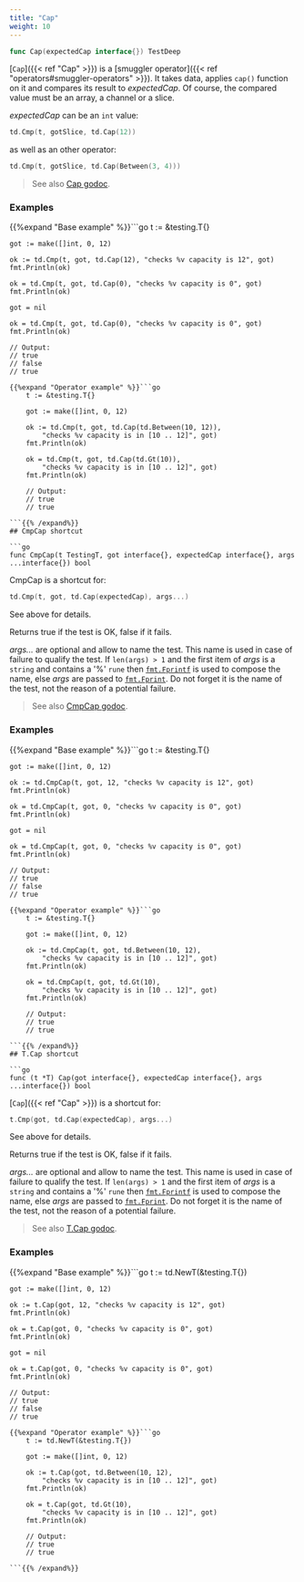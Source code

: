 ```yaml
---
title: "Cap"
weight: 10
---
```


```go
func Cap(expectedCap interface{}) TestDeep
```

[`Cap`]({{< ref "Cap" >}}) is a [smuggler operator]({{< ref "operators#smuggler-operators" >}}). It takes data, applies `cap()` function
on it and compares its result to *expectedCap*. Of course, the
compared value must be an array, a channel or a slice.

*expectedCap* can be an `int` value:
```go
td.Cmp(t, gotSlice, td.Cap(12))
```
as well as an other operator:
```go
td.Cmp(t, gotSlice, td.Cap(Between(3, 4)))
```


> See also [<i class='fas fa-book'></i> Cap godoc](https://godoc.org/github.com/maxatome/go-testdeep/td#Cap).

### Examples

{{%expand "Base example" %}}```go
	t := &testing.T{}

	got := make([]int, 0, 12)

	ok := td.Cmp(t, got, td.Cap(12), "checks %v capacity is 12", got)
	fmt.Println(ok)

	ok = td.Cmp(t, got, td.Cap(0), "checks %v capacity is 0", got)
	fmt.Println(ok)

	got = nil

	ok = td.Cmp(t, got, td.Cap(0), "checks %v capacity is 0", got)
	fmt.Println(ok)

	// Output:
	// true
	// false
	// true

```{{% /expand%}}
{{%expand "Operator example" %}}```go
	t := &testing.T{}

	got := make([]int, 0, 12)

	ok := td.Cmp(t, got, td.Cap(td.Between(10, 12)),
		"checks %v capacity is in [10 .. 12]", got)
	fmt.Println(ok)

	ok = td.Cmp(t, got, td.Cap(td.Gt(10)),
		"checks %v capacity is in [10 .. 12]", got)
	fmt.Println(ok)

	// Output:
	// true
	// true

```{{% /expand%}}
## CmpCap shortcut

```go
func CmpCap(t TestingT, got interface{}, expectedCap interface{}, args ...interface{}) bool
```

CmpCap is a shortcut for:

```go
td.Cmp(t, got, td.Cap(expectedCap), args...)
```

See above for details.

Returns true if the test is OK, false if it fails.

*args...* are optional and allow to name the test. This name is
used in case of failure to qualify the test. If `len(args) > 1` and
the first item of *args* is a `string` and contains a '%' `rune` then
[`fmt.Fprintf`](https://golang.org/pkg/fmt/#Fprintf) is used to compose the name, else *args* are passed to
[`fmt.Fprint`](https://golang.org/pkg/fmt/#Fprint). Do not forget it is the name of the test, not the
reason of a potential failure.


> See also [<i class='fas fa-book'></i> CmpCap godoc](https://godoc.org/github.com/maxatome/go-testdeep/td#CmpCap).

### Examples

{{%expand "Base example" %}}```go
	t := &testing.T{}

	got := make([]int, 0, 12)

	ok := td.CmpCap(t, got, 12, "checks %v capacity is 12", got)
	fmt.Println(ok)

	ok = td.CmpCap(t, got, 0, "checks %v capacity is 0", got)
	fmt.Println(ok)

	got = nil

	ok = td.CmpCap(t, got, 0, "checks %v capacity is 0", got)
	fmt.Println(ok)

	// Output:
	// true
	// false
	// true

```{{% /expand%}}
{{%expand "Operator example" %}}```go
	t := &testing.T{}

	got := make([]int, 0, 12)

	ok := td.CmpCap(t, got, td.Between(10, 12),
		"checks %v capacity is in [10 .. 12]", got)
	fmt.Println(ok)

	ok = td.CmpCap(t, got, td.Gt(10),
		"checks %v capacity is in [10 .. 12]", got)
	fmt.Println(ok)

	// Output:
	// true
	// true

```{{% /expand%}}
## T.Cap shortcut

```go
func (t *T) Cap(got interface{}, expectedCap interface{}, args ...interface{}) bool
```

[`Cap`]({{< ref "Cap" >}}) is a shortcut for:

```go
t.Cmp(got, td.Cap(expectedCap), args...)
```

See above for details.

Returns true if the test is OK, false if it fails.

*args...* are optional and allow to name the test. This name is
used in case of failure to qualify the test. If `len(args) > 1` and
the first item of *args* is a `string` and contains a '%' `rune` then
[`fmt.Fprintf`](https://golang.org/pkg/fmt/#Fprintf) is used to compose the name, else *args* are passed to
[`fmt.Fprint`](https://golang.org/pkg/fmt/#Fprint). Do not forget it is the name of the test, not the
reason of a potential failure.


> See also [<i class='fas fa-book'></i> T.Cap godoc](https://godoc.org/github.com/maxatome/go-testdeep/td#T.Cap).

### Examples

{{%expand "Base example" %}}```go
	t := td.NewT(&testing.T{})

	got := make([]int, 0, 12)

	ok := t.Cap(got, 12, "checks %v capacity is 12", got)
	fmt.Println(ok)

	ok = t.Cap(got, 0, "checks %v capacity is 0", got)
	fmt.Println(ok)

	got = nil

	ok = t.Cap(got, 0, "checks %v capacity is 0", got)
	fmt.Println(ok)

	// Output:
	// true
	// false
	// true

```{{% /expand%}}
{{%expand "Operator example" %}}```go
	t := td.NewT(&testing.T{})

	got := make([]int, 0, 12)

	ok := t.Cap(got, td.Between(10, 12),
		"checks %v capacity is in [10 .. 12]", got)
	fmt.Println(ok)

	ok = t.Cap(got, td.Gt(10),
		"checks %v capacity is in [10 .. 12]", got)
	fmt.Println(ok)

	// Output:
	// true
	// true

```{{% /expand%}}

